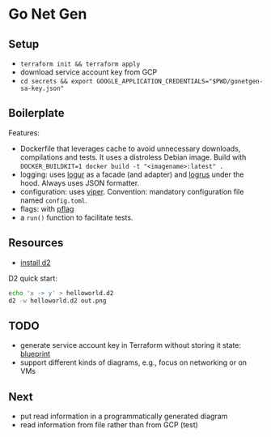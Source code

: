 # Go Net Gen

## Setup

- `terraform init && terraform apply`
- download service account key from GCP
- `cd secrets && export GOOGLE_APPLICATION_CREDENTIALS="$PWD/gonetgen-sa-key.json"`

## Boilerplate

Features:

- Dockerfile that leverages cache to avoid unnecessary downloads, compilations
  and tests. It uses a distroless Debian image. Build with `DOCKER_BUILDKIT=1
  docker build -t "<imagename>:latest" .`
- logging: uses [logur](https://github.com/logur/logur) as a facade (and
  adapter) and [logrus](https://github.com/sirupsen/logrus) under the hood.
  Always uses JSON formatter.
- configuration: uses [viper](https://github.com/spf13/viper). Convention:
  mandatory configuration file named `config.toml`.
- flags: with [pflag](https://github.com/spf13/pflag)
- a `run()` function to facilitate tests.

## Resources

- [install d2](https://d2lang.com/tour/install)

D2 quick start:

```bash
echo 'x -> y' > helloworld.d2
d2 -w helloworld.d2 out.png
```

## TODO

- generate service account key in Terraform without storing it state: [blueprint](https://github.com/GoogleCloudPlatform/cloud-foundation-fabric/tree/v19.0.0/blueprints/cloud-operations/onprem-sa-key-management)
- support different kinds of diagrams, e.g., focus on networking or on VMs

## Next

- put read information in a programmatically generated diagram
- read information from file rather than from GCP (test)
